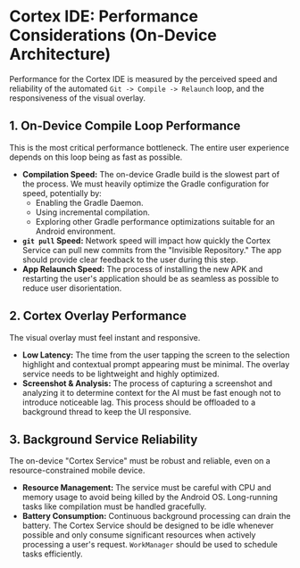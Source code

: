 # Cortex IDE: Performance Considerations (On-Device Architecture)

Performance for the Cortex IDE is measured by the perceived speed and reliability of the automated `Git -> Compile -> Relaunch` loop, and the responsiveness of the visual overlay.

## 1. On-Device Compile Loop Performance
This is the most critical performance bottleneck. The entire user experience depends on this loop being as fast as possible.

-   **Compilation Speed:** The on-device Gradle build is the slowest part of the process. We must heavily optimize the Gradle configuration for speed, potentially by:
    -   Enabling the Gradle Daemon.
    -   Using incremental compilation.
    -   Exploring other Gradle performance optimizations suitable for an Android environment.
-   **`git pull` Speed:** Network speed will impact how quickly the Cortex Service can pull new commits from the "Invisible Repository." The app should provide clear feedback to the user during this step.
-   **App Relaunch Speed:** The process of installing the new APK and restarting the user's application should be as seamless as possible to reduce user disorientation.

## 2. Cortex Overlay Performance
The visual overlay must feel instant and responsive.

-   **Low Latency:** The time from the user tapping the screen to the selection highlight and contextual prompt appearing must be minimal. The overlay service needs to be lightweight and highly optimized.
-   **Screenshot & Analysis:** The process of capturing a screenshot and analyzing it to determine context for the AI must be fast enough not to introduce noticeable lag. This process should be offloaded to a background thread to keep the UI responsive.

## 3. Background Service Reliability
The on-device "Cortex Service" must be robust and reliable, even on a resource-constrained mobile device.

-   **Resource Management:** The service must be careful with CPU and memory usage to avoid being killed by the Android OS. Long-running tasks like compilation must be handled gracefully.
-   **Battery Consumption:** Continuous background processing can drain the battery. The Cortex Service should be designed to be idle whenever possible and only consume significant resources when actively processing a user's request. `WorkManager` should be used to schedule tasks efficiently.

